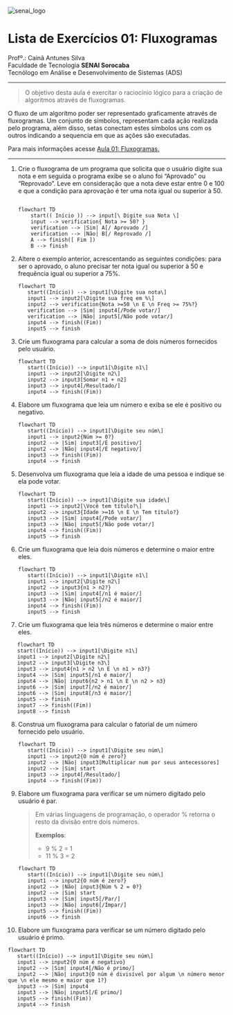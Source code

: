 ![senai_logo](https://transparencia.sp.senai.br/Content/img/logo-senai.png)

# Lista de Exercícios 01: Fluxogramas

Profº.: Cainã Antunes Silva  
Faculdade de Tecnologia **SENAI Sorocaba**  
Tecnólogo em Análise e Desenvolvimento de Sistemas (ADS)
___


> O objetivo desta aula é exercitar o raciocínio lógico para a criação de algoritmos através de fluxogramas.  

O fluxo de um algorítmo poder ser representado graficamente através de fluxogramas. Um conjunto de símbolos, representam cada ação realizada pelo programa, além disso, setas conectam estes símbolos uns com os outros indicando a sequencia em que as ações são executadas.

Para mais informações acesse [Aula 01: Fluxogramas.](https://www.notion.so/cainaantunes/Aula-01-Fluxogramas-188bde521b3b80de90f7dbd9407af71e)

***

1. Crie o fluxograma de um programa que solicita que o usuário digite sua nota e em seguida o programa exibe se o aluno foi “Aprovado” ou “Reprovado”. Leve em consideração que a nota deve estar entre 0 e 100 e que a condição para aprovação é ter uma nota igual ou superior à 50.
   
    ```mermaid
   
    flowchart TD
        start(( Início )) --> input[\ Digite sua Nota \]
        input --> verification{ Nota >= 50? }
        verification --> |Sim| A[/ Aprovado /]
        verification --> |Não| B[/ Reprovado /]
        A --> finish([ Fim ])
        B --> finish
    ```
   
2. Altere o exemplo anterior, acrescentando as seguintes condições: para ser o aprovado, o aluno precisar ter nota igual ou superior à 50 e frequência igual ou superior a 75%.
   
   ```mermaid
   flowchart TD
      start((Início)) --> input1[\Digite sua nota\]
      input1 --> input2[\Digite sua freq em %\] 
      input2 --> verification{Nota >=50 \n E \n Freq >= 75%?}
      verification --> |Sim| input4[/Pode votar/]
      verification --> |Não| input5[/Não pode votar/]
      input4 --> finish((Fim))
      input5 --> finish
   ```
   
3. Crie um fluxograma para calcular a soma de dois números fornecidos pelo usuário.
   
   ```mermaid
   flowchart TD
      start((Início)) --> input1[\Digite n1\]
      input1 --> input2[\Digite n2\] 
      input2 --> input3[Somar n1 + n2]
      input3 --> input4[/Resultado/]
      input4 --> finish((Fim))
   ```
   
4. Elabore um fluxograma que leia um número e exiba se ele é positivo ou negativo.
   
   ```mermaid
   flowchart TD
      start((Início)) --> input1[\Digite seu núm\]
      input1 --> input2{Núm >= 0?}
      input2 --> |Sim| input3[/É positivo/]
      input2 --> |Não| input4[/É negativo/]
      input3 --> finish((Fim))
      input4 --> finish
   ```
   
5. Desenvolva um fluxograma que leia a idade de uma pessoa e indique se ela pode votar.
   
   ```mermaid
   flowchart TD
      start((Início)) --> input1[\Digite sua idade\]
      input1 --> input2[\Você tem título?\] 
      input2 --> input3{Idade >=16 \n E \n Tem título?}
      input3 --> |Sim| input4[/Pode votar/]
      input3 --> |Não| input5[/Não pode votar/]
      input4 --> finish((Fim))
      input5 --> finish
   ```
   
6. Crie um fluxograma que leia dois números e determine o maior entre eles.
   
   ```mermaid
   flowchart TD
      start((Início)) --> input1[\Digite n1\]
      input1 --> input2[\Digite n2\] 
      input2 --> input3{n1 > n2?}
      input3 --> |Sim| input4[/n1 é maior/] 
      input3 --> |Não| input5[/n2 é maior/]
      input4 --> finish((Fim))
      input5 --> finish
   ```
   
7. Crie um fluxograma que leia três números e determine o maior entre eles.

```mermaid
   flowchart TD
   start((Início)) --> input1[\Digite n1\]
   input1 --> input2[\Digite n2\]
   input2 --> input3[\Digite n3\]
   input3 --> input4{n1 > n2 \n E \n n1 > n3?}
   input4 --> |Sim| input5[/n1 é maior/]
   input4 --> |Não| input6{n2 > n1 \n E \n n2 > n3}
   input6 --> |Sim| input7[/n2 é maior/]
   input6 --> |Sim| input8[/n3 é maior/]
   input5 --> finish
   input7 --> finish((Fim))
   input8 --> finish
  ```
   
8. Construa um fluxograma para calcular o fatorial de um número fornecido pelo usuário.
   
   ```mermaid
   flowchart TD
      start((Início)) --> input1[\Digite seu núm\]
      input1 --> input2{O núm é zero?}
      input2 --> |Não| input3[Multiplicar num por seus antecessores]
      input2 --> |Sim| start
      input3 --> input4[/Resultado/]
      input4 --> finish((Fim))
   ```
   
9. Elabore um fluxograma para verificar se um número digitado pelo usuário é par.
   
   > Em várias linguagens de programação, o operador % retorna o resto da divisão entre dois números.    
   > 
   >**Exemplos**:  
   > - 9 % 2 = 1  
   > - 11 % 3 = 2
   
   ```mermaid
   flowchart TD
      start((Início)) --> input1[\Digite seu núm\]
      input1 --> input2{O núm é zero?}
      input2 --> |Não| input3{Núm % 2 = 0?}
      input2 --> |Sim| start
      input3 --> |Sim| input5[/Par/]
      input3 --> |Não| input6[/Ímpar/]
      input5 --> finish((Fim))
      input6 --> finish
   ```
   
10. Elabore um fluxograma para verificar se um número digitado pelo usuário é primo.
   
   ```mermaid
   flowchart TD
      start((Início)) --> input1[\Digite seu núm\]
      input1 --> input2{O núm é negativo}
      input2 --> |Sim| input4[/Não é primo/]
      input2 --> |Não| input3{O núm é divisível por algum \n número menor que \n ele mesmo e maior que 1?}
      input3 --> |Sim| input4
      input3 --> |Não| input5[/É primo/]
      input5 --> finish((Fim))
      input4 --> finish
   ```